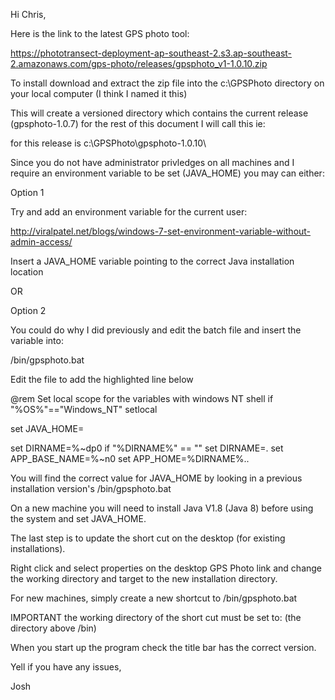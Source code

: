 Hi Chris,

Here is the link to the latest GPS photo tool:

https://phototransect-deployment-ap-southeast-2.s3.ap-southeast-2.amazonaws.com/gps-photo/releases/gpsphoto_v1-1.0.10.zip

To install download and extract the zip file into the c:\GPSPhoto directory on your local computer (I think I named it this)

This will create a versioned directory which contains the current release (gpsphoto-1.0.7) for the rest of this document I will call this <installationdir> ie:

<installationdir> for this release is c:\GPSPhoto\gpsphoto-1.0.10\

Since you do not have administrator privledges on all machines and I require an environment variable to be set (JAVA_HOME) you may can either:

Option 1

Try and add an environment variable for the current user:

http://viralpatel.net/blogs/windows-7-set-environment-variable-without-admin-access/

Insert a JAVA_HOME variable pointing to the correct Java installation location

OR

Option 2

You could do why I did previously and edit the batch file and insert the variable into:

<installdir>/bin/gpsphoto.bat

Edit the file to add the highlighted line below

@rem Set local scope for the variables with windows NT shell
if "%OS%"=="Windows_NT" setlocal

set JAVA_HOME=<insert path to your java installation>

set DIRNAME=%~dp0
if "%DIRNAME%" == "" set DIRNAME=.
set APP_BASE_NAME=%~n0
set APP_HOME=%DIRNAME%..


You will find the correct value for JAVA_HOME by looking in a previous installation version's <installdir>/bin/gpsphoto.bat

On a new machine you will need to install Java V1.8 (Java 8) before using the system and set JAVA_HOME.

The last step is to update the short cut on the desktop (for existing installations).

Right click and select properties on the desktop GPS Photo link and change the working directory and target to the new installation directory.

For new machines, simply create a new shortcut to <installationdir>/bin/gpsphoto.bat

IMPORTANT the working directory of the short cut must be set to: <installationdir> (the directory above /bin)

When you start up the program check the title bar has the correct version.

Yell if you have any issues,

Josh
